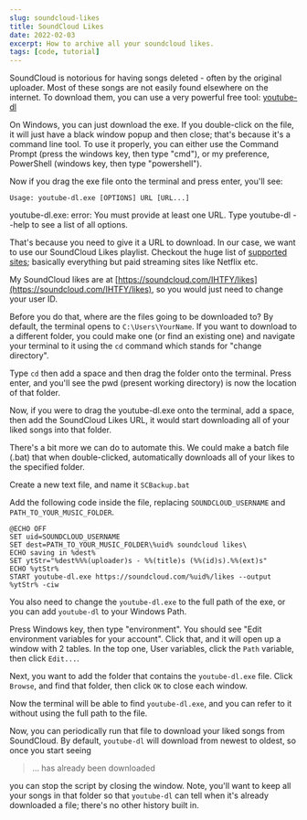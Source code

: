 ```yaml
---
slug: soundcloud-likes
title: SoundCloud Likes
date: 2022-02-03
excerpt: How to archive all your soundcloud likes.
tags: [code, tutorial]
---
```


<script>
  import CodeBlock from "$lib/components/blog/code-block.svelte";
</script>

SoundCloud is notorious for having songs deleted - often by the original uploader. Most of these songs are not easily found elsewhere on the internet. To download them, you can use a very powerful free tool: [youtube-dl](https://ytdl-org.github.io/youtube-dl/download.html)

On Windows, you can just download the exe. If you double-click on the file, it will just have a black window popup and then close; that's because it's a command line tool. To use it properly, you can either use the Command Prompt (press the windows key, then type "cmd"), or my preference, PowerShell (windows key, then type "powershell").

Now if you drag the exe file onto the terminal and press enter, you'll see:

`Usage: youtube-dl.exe [OPTIONS] URL [URL...]`

youtube-dl.exe: error: You must provide at least one URL.
Type youtube-dl --help to see a list of all options.

That's because you need to give it a URL to download. In our case, we want to use our SoundCloud Likes playlist. Checkout the huge list of [supported sites](https://ytdl-org.github.io/youtube-dl/supportedsites.html); basically everything but paid streaming sites like Netflix etc.

My SoundCloud likes are at [https://soundcloud.com/IHTFY/likes](https://soundcloud.com/IHTFY/likes), so you would just need to change your user ID.

Before you do that, where are the files going to be downloaded to? By default, the terminal opens to `C:\Users\YourName`. If you want to download to a different folder, you could make one (or find an existing one) and navigate your terminal to it using the `cd` command which stands for "change directory".

Type `cd` then add a space and then drag the folder onto the terminal. Press enter, and you'll see the pwd (present working directory) is now the location of that folder.

Now, if you were to drag the youtube-dl.exe onto the terminal, add a space, then add the SoundCloud Likes URL, it would start downloading all of your liked songs into that folder.

There's a bit more we can do to automate this. We could make a batch file (.bat) that when double-clicked, automatically downloads all of your likes to the specified folder.

Create a new text file, and name it `SCBackup.bat`

Add the following code inside the file, replacing `SOUNDCLOUD_USERNAME` and `PATH_TO_YOUR_MUSIC_FOLDER`.

<CodeBlock lang="batch" filename="SCBackup.bat">

```batch
@ECHO OFF
SET uid=SOUNDCLOUD_USERNAME
SET dest=PATH_TO_YOUR_MUSIC_FOLDER\%uid% soundcloud likes\
ECHO saving in %dest%
SET ytStr="%dest%%%(uploader)s - %%(title)s (%%(id)s).%%(ext)s"
ECHO %ytStr%
START youtube-dl.exe https://soundcloud.com/%uid%/likes --output %ytStr% -ciw
```

</CodeBlock>

You also need to change the `youtube-dl.exe` to the full path of the exe, or you can add `youtube-dl` to your Windows Path.

Press Windows key, then type "environment". You should see "Edit environment variables for your account". Click that, and it will open up a window with 2 tables. In the top one, User variables, click the `Path` variable, then click `Edit...`.

Next, you want to add the folder that contains the `youtube-dl.exe` file. Click `Browse`, and find that folder, then click `OK` to close each window.

Now the terminal will be able to find `youtube-dl.exe`, and you can refer to it without using the full path to the file.

Now, you can periodically run that file to download your liked songs from SoundCloud. By default, `youtube-dl` will download from newest to oldest, so once you start seeing

> ... has already been downloaded

you can stop the script by closing the window. Note, you'll want to keep all your songs in that folder so that `youtube-dl` can tell when it's already downloaded a file; there's no other history built in.

